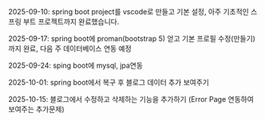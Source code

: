 2025-09-10: spring boot project를 vscode로 만들고 기본 설정, 아주 기초적인 스프링 부트 프로젝트까지 완료했습니다.

2025-09-17: spring boot에 proman(bootstrap 5) 얻고 기본 프로필 수정(만들기)까지 완료, 다음 주 데이터베이스 연동 예정

2025-09-24: sping boot에 mysql, jpa연동

2025-10-01: spring boot에서 복구 후 블로그 데이터 추가 보여주기

2025-10-15: 블로그에서 수정하고 삭제하는 기능을 추가하기 (Error Page 연동하여 보여주는 추가문제)